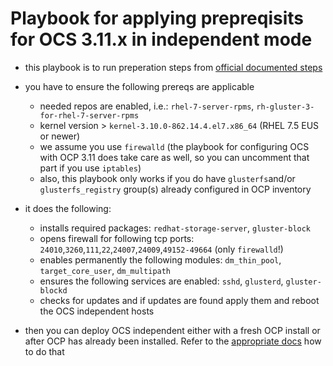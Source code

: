 # Playbook for applying prepreqisits for OCS 3.11.x in independent mode

* this playbook is to run preperation steps from [official documented steps]( https://access.redhat.com/documentation/en-us/red_hat_openshift_container_storage/3.11/html/deployment_guide/chap-documentation-container_ready_storage_independent#CRS_Installing_Red_Hat_Storage_Server_on_Red_Hat_Enterprise_Linux_Layered_Install_independent)

* you have to ensure the following prereqs are applicable
  * needed repos are enabled, i.e.: `rhel-7-server-rpms`, `rh-gluster-3-for-rhel-7-server-rpms`
  * kernel version > `kernel-3.10.0-862.14.4.el7.x86_64` (RHEL 7.5 EUS or newer)
  * we assume you use `firewalld` (the playbook for configuring OCS with OCP 3.11 does take care as well, so you can uncomment that part if you use `iptables`)
  * also, this playbook only works if you do have `glusterfs`and/or `glusterfs_registry` group(s) already configured in OCP inventory

* it does the following:
   * installs required packages: `redhat-storage-server`, `gluster-block`
   * opens firewall for following tcp ports: `24010`,`3260`,`111`,`22`,`24007`,`24009`,`49152-49664` (only `firewalld`!)
   * enables permanently the following modules: `dm_thin_pool`, `target_core_user`, `dm_multipath`
   * ensures the following services are enabled: `sshd`, `glusterd`, `gluster-blockd`
   * checks for updates and if updates are found apply them and reboot the OCS independent hosts

* then you can deploy OCS independent either with a fresh OCP install or after OCP has already been installed. Refer to the [appropriate docs](https://access.redhat.com/documentation/en-us/red_hat_openshift_container_storage/3.11/html/deployment_guide/install-example-basic-external-crs) how to do that
